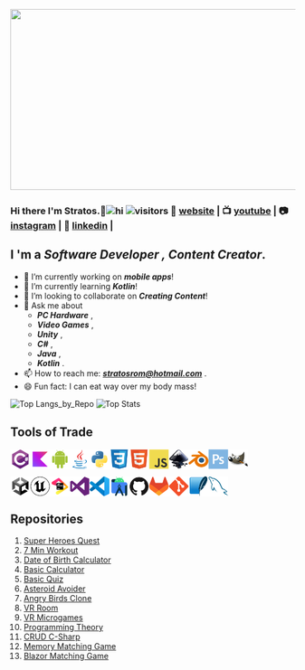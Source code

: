 [website]: https://super-heroes-quest.netlify.app
[youtube]: https://www.youtube.com/results?search_query=Stratos+Rompos
[instagram]: https://instagram.com/stratos_rompos
[linkedin]: https://www.linkedin.com/in/stratos-rompos-973700150/

<p align="center">
<img src="https://user-images.githubusercontent.com/64089173/103980891-66ae4b00-5189-11eb-8be3-1a865bd90a8d.png" width="1024" height="320">
</p>

### Hi there I'm Stratos.👋<img src="https://user-images.githubusercontent.com/1303154/88677602-1635ba80-d120-11ea-84d8-d263ba5fc3c0.gif" width="28px" alt="hi"> ![visitors](https://visitor-badge.glitch.me/badge?page_id=rompos.rompos) 🏡 [website][website] **|** 📺 [youtube][youtube] **|** 📷 [instagram][instagram] **|** 👔 [linkedin][linkedin] **|**

## I 'm a __*Software Developer , Content Creator*__.

- 🔭 I’m currently working on __*mobile apps*__!
- 🌱 I’m currently learning __*Kotlin*__!
- 👯 I’m looking to collaborate on __*Creating Content*__!
- 💬 Ask me about 
   - __*PC Hardware*__ , 
   - __*Video Games*__ , 
   - __*Unity*__ , 
   - __*C#*__ , 
   - __*Java*__ , 
   - __*Kotlin*__ .
- 📫 How to reach me: __*stratosrom@hotmail.com*__ .
- 😄 Fun fact: I can eat way over my body mass!

![Top Langs_by_Repo](http://github-profile-summary-cards.vercel.app/api/cards/repos-per-language?username=Rompos&theme=gruvbox)
![Top Stats](http://github-profile-summary-cards.vercel.app/api/cards/stats?username=Rompos&theme=gruvbox)

## Tools of Trade
<p align="left">
<!-- C# Image -->
<img src="https://github.com/devicons/devicon/blob/master/icons/csharp/csharp-original.svg" align="left" alt="C#" width="35px" />
<!-- Kotlin Image -->
<img src="https://github.com/devicons/devicon/blob/master/icons/kotlin/kotlin-original.svg" align="left" alt="Kotlin" width="35px" />
<!-- Android Image -->
<img src="https://github.com/devicons/devicon/blob/master/icons/android/android-original.svg" align="left" alt="android" width="35" />
<!-- Java Image -->
<img src="https://github.com/devicons/devicon/blob/master/icons/java/java-original.svg" align="left" alt="Java" width="35px" />
<!-- Python Image -->
<img src="https://github.com/devicons/devicon/blob/master/icons/python/python-original.svg" align="left" alt="Python" width="35px" />
<!-- CSS Image -->
<img src="https://github.com/devicons/devicon/blob/master/icons/css3/css3-original.svg" align="left" alt="CSS" width="35" />
<!-- HTML5 Image -->
<img src="https://github.com/devicons/devicon/blob/master/icons/html5/html5-original.svg" align="left" alt="HTML5" width="35" />
<!-- Javascript Image -->
<img src="https://github.com/devicons/devicon/blob/master/icons/javascript/javascript-original.svg" align="left" alt="Javascript" width="35" />
<!-- Inkspace Image -->
<img src="https://github.com/devicons/devicon/blob/master/icons/inkscape/inkscape-original.svg" align="left" alt="Inkspace" width="35" />
<!-- Blender Image -->
<img src="https://github.com/devicons/devicon/blob/master/icons/blender/blender-original.svg" align="left" alt="Blender" width="35" />
<!-- Photoshop Image -->
<img src="https://github.com/devicons/devicon/blob/master/icons/photoshop/photoshop-plain.svg" align="left" alt="Photoshop" width="35" />
<!-- Gimp Image -->
<img src="https://github.com/devicons/devicon/blob/master/icons/gimp/gimp-original.svg" align="left" alt="Gimp" width="35" />

<br><br>

<!-- Unity Image -->
<img src="https://github.com/devicons/devicon/blob/master/icons/unity/unity-original.svg" align="left" alt="Unity" width="35" />
<!-- Unreal Image -->
<img src="https://github.com/devicons/devicon/blob/master/icons/unrealengine/unrealengine-original.svg" align="left" alt="Unreal" width="35" />
<!-- Jetbrains Image -->
<img src="https://github.com/devicons/devicon/blob/master/icons/jetbrains/jetbrains-original.svg" align="left" alt="Jetbrains" width="35" />
<!-- Visual Studio Image -->
<img src="https://github.com/devicons/devicon/blob/master/icons/visualstudio/visualstudio-plain.svg" align="left" alt="Visual Studio" width="35" />
<!-- Visual Studio Code Image -->
<img src="https://github.com/devicons/devicon/blob/master/icons/vscode/vscode-original.svg" align="left" alt="Visual Studio Code" width="35" />
<!-- Android Studio Image -->
<img src="https://github.com/devicons/devicon/blob/master/icons/androidstudio/androidstudio-original.svg" align="left" alt="android_studio" width="35" />
<!-- Github Image -->
<img src="https://github.com/devicons/devicon/blob/master/icons/github/github-original.svg" align="left" alt="Github" width="35" />
<!-- Gitlab Image -->
<img src="https://github.com/devicons/devicon/blob/master/icons/gitlab/gitlab-original.svg" align="left" alt="Gitlab" width="35" />
<!-- Git Image -->
<img src="https://github.com/devicons/devicon/blob/master/icons/git/git-original.svg" align="left" alt="Git" width="35" />
<!-- SQL Lite Image -->
<img src="https://github.com/devicons/devicon/blob/master/icons/sqlite/sqlite-original.svg" align="left" alt="SQL Lite" width="35" />
<!-- MySQL Image -->
<img src="https://github.com/devicons/devicon/blob/master/icons/mysql/mysql-original.svg" align="left" alt="MySQL" width="35" />
</p>
<br><br>

<!--
## Coding
<p align="left">
   <img src="https://img.shields.io/badge/Python-FFD43B?style=for-the-badge&logo=python&logoColor=blue" width="90" height="30">
   <img src="https://img.shields.io/badge/CSS3-1572B6?style=for-the-badge&logo=css3&logoColor=white" width="90" height="30">
   <img src="https://img.shields.io/badge/HTML5-E34F26?style=for-the-badge&logo=html5&logoColor=white" width="90" height="30">
   <img src="https://img.shields.io/badge/C%23-239120?style=for-the-badge&logo=c-sharp&logoColor=white" width="90" height="30">
   <img src="https://img.shields.io/badge/C%2B%2B-00599C?style=for-the-badge&logo=c%2B%2B&logoColor=white" width="90" height="30">
   <img src="https://img.shields.io/badge/JavaScript-323330?style=for-the-badge&logo=javascript&logoColor=F7DF1E" width="120" height="30">
   <img src="https://img.shields.io/badge/Java-ED8B00?style=for-the-badge&logo=java&logoColor=white" width="90" height="30">
   <img src="https://img.shields.io/badge/Kotlin-0095D5?&style=for-the-badge&logo=kotlin&logoColor=white" width="90" height="30">     
</p>
   
## Design
<p align="left">
   <img src="https://img.shields.io/badge/Adobe%20Photoshop-31A8FF?style=for-the-badge&logo=Adobe%20Photoshop&logoColor=black" width="120" height="30">
   <img src="https://img.shields.io/badge/blender-%23F5792A.svg?style=for-the-badge&logo=blender&logoColor=white" width="90" height="30">
   <img src="https://img.shields.io/badge/gimp-5C5543?style=for-the-badge&logo=gimp&logoColor=white" width="90" height="30">
   <img src="https://img.shields.io/badge/Inkscape-000000?style=for-the-badge&logo=Inkscape&logoColor=white" width="90" height="30">
   <img src="https://img.shields.io/badge/Krita-203759?style=for-the-badge&logo=krita&logoColor=EEF37B" width="90" height="30"> 
</p>
   
## Platform
<p align="left">
   <img src="https://img.shields.io/badge/-Unreal%20Engine-313131?style=for-the-badge&logo=unreal-engine&logoColor=white" width="120" height="30">
   <img src="https://img.shields.io/badge/Unity-100000?style=for-the-badge&logo=unity&logoColor=white" width="90" height="30"> 
</p>
   
## Database
<p align="left">
   <img src="https://img.shields.io/badge/MySQL-005C84?style=for-the-badge&logo=mysql&logoColor=white" width="90" height="30">
   <img src="https://img.shields.io/badge/SQLite-07405E?style=for-the-badge&logo=sqlite&logoColor=white" width="90" height="30"> 
</p>
-->

## Repositories
   1. [Super Heroes Quest](https://github.com/Rompos/SuperHeroesQuest)
   2. [7 Min Workout](https://github.com/Rompos/7MinWorkout)
   3. [Date of Birth Calculator](https://github.com/Rompos/DateOfBirthCalculator)
   4. [Basic Calculator](https://github.com/Rompos/BasicCalculator)
   5. [Basic Quiz](https://github.com/Rompos/BasicQuizApp)
   6. [Asteroid Avoider](https://github.com/Rompos/AsteroidAvoider)
   7. [Angry Birds Clone](https://github.com/Rompos/AngryBirds_Clone)
   8. [VR Room](https://github.com/Rompos/Unity_VR_Room)
   9. [VR Microgames](https://github.com/Rompos/VR_Microgame_Unity)
   10. [Programming Theory](https://github.com/Rompos/Programming_Theory_Unity)
   11. [CRUD C-Sharp](https://github.com/Rompos/CRUD-C-Sharp-Application)
   12. [Memory Matching Game](https://github.com/Rompos/Memory-Matching-Game)
   13. [Blazor Matching Game](https://github.com/Rompos/Blazor-C-Sharp-Fruit-Matching-Game)
